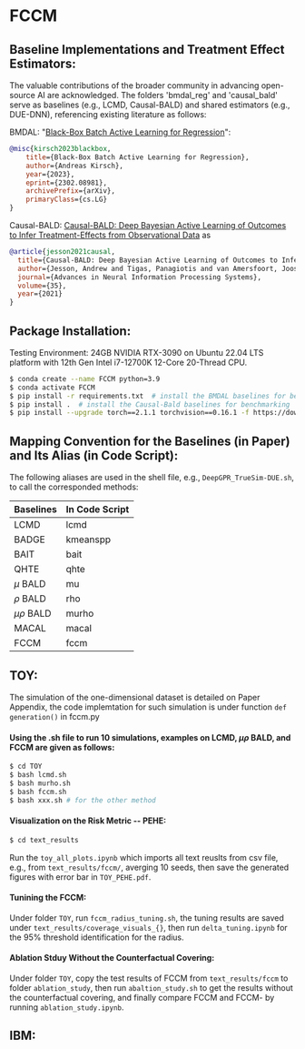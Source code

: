 # FCCM

## Baseline Implementations and Treatment Effect Estimators:
The valuable contributions of the broader community in advancing open-source AI are acknowledged. The folders 'bmdal_reg' and 'causal_bald' serve as baselines (e.g., LCMD, Causal-BALD) and shared estimators (e.g., DUE-DNN), referencing existing literature as follows:

BMDAL: "[Black-Box Batch Active Learning for Regression](https://arxiv.org/abs/2302.08981)":

```bibtex
@misc{kirsch2023blackbox,
    title={Black-Box Batch Active Learning for Regression},
    author={Andreas Kirsch},
    year={2023},
    eprint={2302.08981},
    archivePrefix={arXiv},
    primaryClass={cs.LG}
}
```
Causal-BALD: [Causal-BALD: Deep Bayesian Active Learning of Outcomes to Infer Treatment-Effects from Observational Data](https://arxiv.org/abs/2111.02275) as

```bibtex
@article{jesson2021causal,
  title={Causal-BALD: Deep Bayesian Active Learning of Outcomes to Infer Treatment-Effects from Observational Data},
  author={Jesson, Andrew and Tigas, Panagiotis and van Amersfoort, Joost and Kirsch, Andreas and Shalit, Uri and Gal, Yarin},
  journal={Advances in Neural Information Processing Systems},
  volume={35},
  year={2021}
}
```

## Package Installation:

Testing Environment: 24GB NVIDIA RTX-3090 on Ubuntu 22.04 LTS platform with 12th Gen Intel i7-12700K 12-Core 20-Thread CPU.

```.sh
$ conda create --name FCCM python=3.9
$ conda activate FCCM
$ pip install -r requirements.txt  # install the BMDAL baselines for benchmarking
$ pip install .  # install the Causal-Bald baselines for benchmarking
$ pip install --upgrade torch==2.1.1 torchvision==0.16.1 -f https://download.pytorch.org/whl/cu118/torch_stable.html
```

## Mapping Convention for the Baselines (in Paper) and Its Alias (in Code Script):

The following aliases are used in the shell file, e.g., ```DeepGPR_TrueSim-DUE.sh```, to call the corresponded methods:

| Baselines       | In Code Script  |
|-----------------|-----------------|
| LCMD            | lcmd            |
| BADGE           | kmeanspp        |
| BAIT            | bait            |
| QHTE            | qhte            |
| $\mu$ BALD      | mu              |
| $\rho$ BALD     | rho             |
| $\mu\rho$ BALD  | murho           |
| MACAL           | macal           |
| FCCM            | fccm            |

## TOY: 

The simulation of the one-dimensional dataset is detailed on Paper Appendix, the code implemtation for such simulation is under function ```def generation()``` in fccm.py

#### Using the .sh file to run 10 simulations, examples on LCMD, $\mu\rho$ BALD, and FCCM are given as follows:
```.sh
$ cd TOY
$ bash lcmd.sh 
$ bash murho.sh
$ bash fccm.sh
$ bash xxx.sh # for the other method
```

#### Visualization on the Risk Metric -- PEHE:
```.sh
$ cd text_results
```
Run the ```toy_all_plots.ipynb``` which imports all text reuslts from csv file, e.g., from ```text_results/fccm/```, averging 10 seeds, then save the generated figures with error bar in ```TOY_PEHE.pdf```.

#### Tunining the FCCM:

Under folder ```TOY```, run ```fccm_radius_tuning.sh```, the tuning results are saved under ```text_results/coverage_visuals_{}```, then run ```delta_tuning.ipynb``` for the 95% threshold identification for the radius.

#### Ablation Stduy Without the Counterfactual Covering:

Under folder ```TOY```, copy the test results of FCCM from ```text_results/fccm``` to folder ```ablation_study```, then run ```abaltion_study.sh``` to get the results without the counterfactual covering, and finally compare FCCM and FCCM- by running ```ablation_study.ipynb```.

## IBM: 







